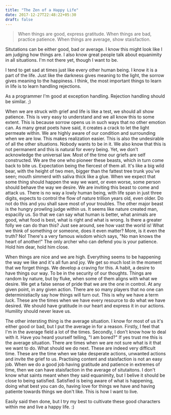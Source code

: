 ```yaml
---
title: "The Zen of a Happy Life"
date: 2017-12-27T22:48:22+05:30
draft: false
---
```


> When things are good, express gratitude.
> When things are bad, practice patience.
> When things are average, show staisfaction.

Situtations can be either good, bad or average. I know this might look like I am judging how things are. I also know great people talk about equanimity in all situations. I'm not there yet, though I want to be.

I tend to get sad at times just like every other human being. I know it is a part of the life. Just like the darkness gives meaning to the light, the sorrow gives meaning to the happiness. I think, the most important things to learn in life is to learn handling rejections.

As a programmer I'm good at exception handling. Rejection handling should be similar. ;)

When we are struck with grief and life is like a test, we should all show patience. This is very easy to understand and we all know this to some extent. This is because sorrow opens us in such ways that no other emotion can. As many great poets have said, it creates a crack to let the light permeate within. We are highly aware of our condition and surrounding when we are low. This makes realization easier. This is also the undesirable of all the other situations. Nobody wants to be in it. We also know that this is not permanent and this is natural for every being. Yet, we don't acknowledge the universal law. Most of the time our griefs are self constructed. We are the one who pioneer these beasts, which in turn come back to bite us. Expectation being the fiercest of them all. It's like a big wild bear, with the height of two men, bigger than the fattest tree trunk you've seen; mouth simmerd with saliva thick like a glue. When we expect that some thing should happen the way we want, or even worse, some person should behave the way we desire. We are inviting this beast to come and attack us. There is no way a lowly human being, with life span in just three digits, expects to control the flow of nature trillion years old, even older. Do not do this and you shall save most of your troubles. The other major beast is the hungry prowling judge within us. It seems like nature created man, espacilly us. So that we can say what human is better, what animals are good, what food is best, what is right and what is wrong. Is there a greater folly we can do than this? Just see around, see how vast the world is! What we think of something or someone, does it even matter? More, is it even the truth? No! There's a very famous wisdom which says, "No man knows the heart of another!" The only archer who can defend you is your patience. Hold him dear, hold him close.

When things are nice and we are high. Everything seems to be happening the way we like and it's all fun and joy. We get so much lost in the moment that we forget things. We develop a craving for this. A habit, a desire to have things our way. To be in the security of our thoughts. Things are random by nature, but by fluke, when some of them aligns with what we desire. We get a false sense of pride that we are the one in control. At any given point, in any given action. There are so many players that no one can deterministiaclly say how things will turn out. This is why we have a term _luck_. These are the times when we have every resource to do what we have desired. We should have gratitude in our heart and express it in our actions. Humility should never leave us.

The other intersting thing is the average situation. I know for most of us it's either good or bad, but I put the average in for a reason. Firstly, I feel that I'm in the average field a lot of the times. Secondly, I don't know how to deal with it. Have you heard yourself telling, "I am bored?" If yes trust me this is the average situation. There are times when we are not sure what is it that we want to do. What should we do next. These are indeed very difficult time. These are the time when we take desperate actions, unwanted actions and invite the grief to us. Practising content and staisfaction is not an easy job. When we do a good job having gratitude and patience in extremes of time, then we can have staisfaction in the average of situtaitons. I don't know what saints meant when they said equanimity, but I belive it should be close to being satisfied. Satisfied is being aware of what is happening, doing what best you can do, having love for things we have and having patiente towards things we don't like. This is how I want to live.

Easily said then done, but I try my best to cultivate these good characters within me and live a happy life. :)
